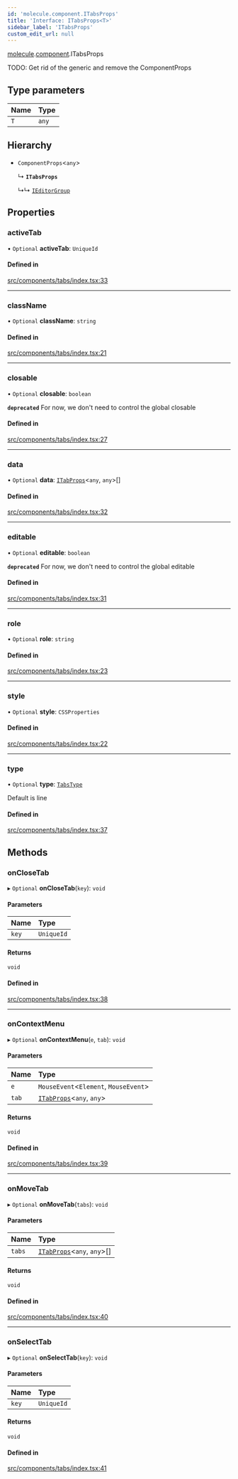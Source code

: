 ```yaml
---
id: 'molecule.component.ITabsProps'
title: 'Interface: ITabsProps<T>'
sidebar_label: 'ITabsProps'
custom_edit_url: null
---
```


[molecule](../namespaces/molecule).[component](../namespaces/molecule.component).ITabsProps

TODO: Get rid of the generic and remove the ComponentProps

## Type parameters

| Name | Type  |
| :--- | :---- |
| `T`  | `any` |

## Hierarchy

-   `ComponentProps`<`any`\>

    ↳ **`ITabsProps`**

    ↳↳ [`IEditorGroup`](molecule.model.IEditorGroup)

## Properties

### activeTab

• `Optional` **activeTab**: `UniqueId`

#### Defined in

[src/components/tabs/index.tsx:33](https://github.com/DTStack/molecule/blob/46c80551/src/components/tabs/index.tsx#L33)

---

### className

• `Optional` **className**: `string`

#### Defined in

[src/components/tabs/index.tsx:21](https://github.com/DTStack/molecule/blob/46c80551/src/components/tabs/index.tsx#L21)

---

### closable

• `Optional` **closable**: `boolean`

**`deprecated`** For now, we don't need to control the global closable

#### Defined in

[src/components/tabs/index.tsx:27](https://github.com/DTStack/molecule/blob/46c80551/src/components/tabs/index.tsx#L27)

---

### data

• `Optional` **data**: [`ITabProps`](molecule.component.ITabProps)<`any`, `any`\>[]

#### Defined in

[src/components/tabs/index.tsx:32](https://github.com/DTStack/molecule/blob/46c80551/src/components/tabs/index.tsx#L32)

---

### editable

• `Optional` **editable**: `boolean`

**`deprecated`** For now, we don't need to control the global editable

#### Defined in

[src/components/tabs/index.tsx:31](https://github.com/DTStack/molecule/blob/46c80551/src/components/tabs/index.tsx#L31)

---

### role

• `Optional` **role**: `string`

#### Defined in

[src/components/tabs/index.tsx:23](https://github.com/DTStack/molecule/blob/46c80551/src/components/tabs/index.tsx#L23)

---

### style

• `Optional` **style**: `CSSProperties`

#### Defined in

[src/components/tabs/index.tsx:22](https://github.com/DTStack/molecule/blob/46c80551/src/components/tabs/index.tsx#L22)

---

### type

• `Optional` **type**: [`TabsType`](../namespaces/molecule.component#tabstype)

Default is line

#### Defined in

[src/components/tabs/index.tsx:37](https://github.com/DTStack/molecule/blob/46c80551/src/components/tabs/index.tsx#L37)

## Methods

### onCloseTab

▸ `Optional` **onCloseTab**(`key`): `void`

#### Parameters

| Name  | Type       |
| :---- | :--------- |
| `key` | `UniqueId` |

#### Returns

`void`

#### Defined in

[src/components/tabs/index.tsx:38](https://github.com/DTStack/molecule/blob/46c80551/src/components/tabs/index.tsx#L38)

---

### onContextMenu

▸ `Optional` **onContextMenu**(`e`, `tab`): `void`

#### Parameters

| Name  | Type                                                       |
| :---- | :--------------------------------------------------------- |
| `e`   | `MouseEvent`<`Element`, `MouseEvent`\>                     |
| `tab` | [`ITabProps`](molecule.component.ITabProps)<`any`, `any`\> |

#### Returns

`void`

#### Defined in

[src/components/tabs/index.tsx:39](https://github.com/DTStack/molecule/blob/46c80551/src/components/tabs/index.tsx#L39)

---

### onMoveTab

▸ `Optional` **onMoveTab**(`tabs`): `void`

#### Parameters

| Name   | Type                                                         |
| :----- | :----------------------------------------------------------- |
| `tabs` | [`ITabProps`](molecule.component.ITabProps)<`any`, `any`\>[] |

#### Returns

`void`

#### Defined in

[src/components/tabs/index.tsx:40](https://github.com/DTStack/molecule/blob/46c80551/src/components/tabs/index.tsx#L40)

---

### onSelectTab

▸ `Optional` **onSelectTab**(`key`): `void`

#### Parameters

| Name  | Type       |
| :---- | :--------- |
| `key` | `UniqueId` |

#### Returns

`void`

#### Defined in

[src/components/tabs/index.tsx:41](https://github.com/DTStack/molecule/blob/46c80551/src/components/tabs/index.tsx#L41)
